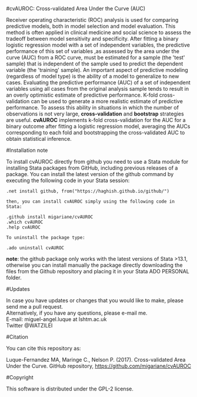 #cvAUROC: Cross-validated Area Under the Curve (AUC)

Receiver operating characteristic (ROC) analysis is used for comparing predictive models, both in model selection and model evaluation.
This method is often applied in clinical medicine and social science to assess the tradeoff between model sensitivity and specificity. 
After fitting a binary logistic regression model with a set of independent variables, the predictive performance of this set of variables 
,as assessed by the area under the curve (AUC) from a ROC curve, must be estimated for a sample (the 'test' sample) that is independent 
of the sample used to predict the dependent variable (the 'training' sample). An important aspect of predictive modeling (regardless of 
model type) is the ability of a model to generalize to new cases. Evaluating the predictive performance (AUC) of a set of independent 
variables using all cases from the original analysis sample tends to result in an overly optimistic estimate of predictive performance. 
K-fold cross-validation can be used to generate a more realistic estimate of predictive performance. To assess this ability in situations 
in which the number of observations is not very large, **cross-validation** and **bootstrap** strategies are useful. **cvAUROC** implements
k-fold cross-validation for the AUC for a binary outcome after fitting a logistic regression model, averaging the AUCs corresponding to 
each fold and bootstrapping the cross-validated AUC to obtain statistical inference.  

#Installation note    

To install cvAUROC directly from github you need to use a Stata module for installing Stata packages from GitHub, including previous releases of a package. You can install the latest version of the github command by executing the following code in your Stata session:    

    .net install github, from("https://haghish.github.io/github/")

    then, you can install cvAUROC simply using the following code in Stata: 
    
    .github install migariane/cvAUROC
    .which cvAUROC
    .help cvAUROC
     
    To uninstall the package type:    
	
    .ado uninstall cvAUROC  

**note**: the github package only works with the latest versions of Stata >13.1, otherwise you can install manually the package directly downloading the files from the Github repository and placing it in your Stata ADO PERSONAL folder.  

#Updates

In case you have updates or changes that you would like to make, please send me a pull request.  
Alternatively, if you have any questions, please e-mail me.  
E-mail: miguel-angel.luque at lshtm.ac.uk    
Twitter @WATZILEI      

#Citation

You can cite this repository as:

Luque-Fernandez MA, Maringe C., Nelson P. (2017). Cross-validated Area Under the Curve. GitHub repository, https://github.com/migariane/cvAUROC  

#Copyright

This software is distributed under the GPL-2 license.



